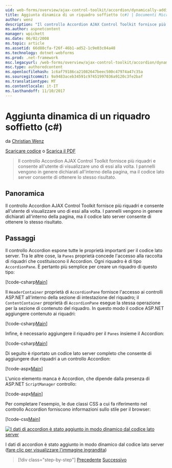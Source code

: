 ```yaml
---
uid: web-forms/overview/ajax-control-toolkit/accordion/dynamically-adding-an-accordion-pane-cs
title: Aggiunta dinamica di un riquadro soffietto (c#) | Documenti Microsoft
author: wenz
description: "Il controllo Accordion AJAX Control Toolkit fornisce più riquadri e consente all'utente di visualizzare uno di essi alla volta. I pannelli vengono in genere dichiarati w..."
ms.author: aspnetcontent
manager: wpickett
ms.date: 06/02/2008
ms.topic: article
ms.assetid: 66d88cfa-f26f-46b1-ad52-1c9e03c04a48
ms.technology: dotnet-webforms
ms.prod: .net-framework
msc.legacyurl: /web-forms/overview/ajax-control-toolkit/accordion/dynamically-adding-an-accordion-pane-cs
msc.type: authoredcontent
ms.openlocfilehash: 1c6af79186ca21082647beec500c47974a47c35a
ms.sourcegitcommit: 9a9483aceb34591c97451997036a9120c3fe2baf
ms.translationtype: MT
ms.contentlocale: it-IT
ms.lasthandoff: 11/10/2017
---
```

<a name="dynamically-adding-an-accordion-pane-c"></a>Aggiunta dinamica di un riquadro soffietto (c#)
====================
da [Christian Wenz](https://github.com/wenz)

[Scaricare codice](http://download.microsoft.com/download/5/6/d/56d50cef-2011-4c8f-9891-7edc6dc57df9/Accordion2.cs.zip) o [Scarica il PDF](http://download.microsoft.com/download/6/7/1/6718d452-ff89-4d3f-a90e-c74ec2d636a3/accordion2CS.pdf)

> Il controllo Accordion AJAX Control Toolkit fornisce più riquadri e consente all'utente di visualizzare uno di essi alla volta. I pannelli vengono in genere dichiarati all'interno della pagina, ma il codice lato server consente di ottenere lo stesso risultato.


## <a name="overview"></a>Panoramica

Il controllo Accordion AJAX Control Toolkit fornisce più riquadri e consente all'utente di visualizzare uno di essi alla volta. I pannelli vengono in genere dichiarati all'interno della pagina, ma il codice lato server consente di ottenere lo stesso risultato.

## <a name="steps"></a>Passaggi

Il controllo Accordion espone tutte le proprietà importanti per il codice lato server. Tra le altre cose, la `Panes` proprietà concede l'accesso alla raccolta di riquadri che costituiscono il Accordion. Ogni riquadro è di tipo `AccordionPane`. È pertanto più semplice per creare un riquadro di questo tipo:

[!code-csharp[Main](dynamically-adding-an-accordion-pane-cs/samples/sample1.cs)]

Il `HeaderContainer` proprietà di `AccordionPane` fornisce l'accesso ai controlli ASP.NET all'interno della sezione di intestazione del riquadro; il `ContentContainer` proprietà di `AccordionPane` esegue la stessa operazione per la sezione di contenuto del riquadro. In questo modo il codice ASP.NET aggiungere contenuto ai riquadri:

[!code-csharp[Main](dynamically-adding-an-accordion-pane-cs/samples/sample2.cs)]

Infine, è necessario aggiungere il riquadro per il `Panes` insieme il Accordion:

[!code-csharp[Main](dynamically-adding-an-accordion-pane-cs/samples/sample3.cs)]

Di seguito è riportato un codice lato server completo che consente di aggiungere due riquadri a un controllo Accordion:

[!code-aspx[Main](dynamically-adding-an-accordion-pane-cs/samples/sample4.aspx)]

L'unico elemento manca è Accordion, che dipende dalla presenza di ASP.NET `ScriptManager` controllo:

[!code-aspx[Main](dynamically-adding-an-accordion-pane-cs/samples/sample5.aspx)]

Per completare l'esempio, le due classi CSS a cui fa riferimento nel controllo Accordion forniscono informazioni sullo stile per il browser:

[!code-css[Main](dynamically-adding-an-accordion-pane-cs/samples/sample6.css)]


[![I dati di accordion è stato aggiunto in modo dinamico dal codice lato server](dynamically-adding-an-accordion-pane-cs/_static/image2.png)](dynamically-adding-an-accordion-pane-cs/_static/image1.png)

I dati di accordion è stato aggiunto in modo dinamico dal codice lato server ([fare clic per visualizzare l'immagine ingrandita](dynamically-adding-an-accordion-pane-cs/_static/image3.png))

>[!div class="step-by-step"]
[Precedente](databinding-to-an-accordion-cs.md)
[Successivo](databinding-to-an-accordion-vb.md)
